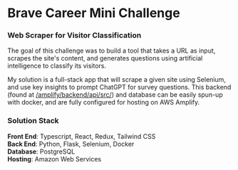 # Brave Career Mini Challenge
### Web Scraper for Visitor Classification
The goal of this challenge was to build a tool that takes a URL as input, scrapes the site's content, and generates questions using artificial intelligence to classify its visitors.

My solution is a full-stack app that will scrape a given site using Selenium, and use key insights to prompt ChatGPT for survey questions.
This backend (found at [/amplify/backend/api/src/](https://github.com/Bdeering1/brave-career-challenge/tree/main/amplify/backend/api/flask/src)) and database can be easily spun-up with docker, and are fully configured for hosting on AWS Amplify.

### Solution Stack
**Front End**: Typescript, React, Redux, Tailwind CSS \
**Back End**: Python, Flask, Selenium, Docker \
**Database**: PostgreSQL \
**Hosting**: Amazon Web Services
